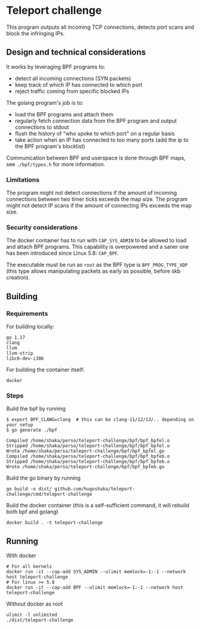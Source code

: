 # Teleport challenge

This program outputs all incoming TCP connections, detects port scans and block the infringing IPs.

## Design and technical considerations

It works by leveraging BPF programs to:
* detect all incoming connections (SYN packets)
* keep track of which IP has connected to which port
* reject traffic coming from specific blocked IPs

The golang program's job is to:
* load the BPF programs and attach them
* regularly fetch connection data from the BPF program and output connections to stdout
* flush the history of "who spoke to which port" on a regular basis
* take action when an IP has connected to too many ports (add the ip to the BPF program's blocklist)

Communication between BPF and userspace is done through BPF maps, see `./bpf/types.h` for more information.

### Limitations

The program might not detect connections if the amount of incoming connections between two timer ticks exceeds the map
size. The program might not detect IP scans if the amount of connecting IPs exceeds the map size.

### Security considerations

The docker container has to run with `CAP_SYS_ADMIN` to be allowed to load and attach BPF programs.
This capability is overpowered and a saner one has been introduced since Linux 5.8: `CAP_BPF`.

The executable must be run as `root` as the BPF type is `BPF_PROG_TYPE_XDP` (this type allows manipulating packets
as early as possible, before skb creation).

## Building

### Requirements

For building locally:

```
go 1.17
clang
llvm
llvm-strip
libc6-dev-i386
```

For building the container itself:
```shell
docker
```

### Steps

Build the bpf by running
```shell
$ export BPF_CLANG=clang  # this can be clang-11/12/13/.. depending on your setup
$ go generate ./bpf

Compiled /home/shaka/perso/teleport-challenge/bpf/bpf_bpfel.o
Stripped /home/shaka/perso/teleport-challenge/bpf/bpf_bpfel.o
Wrote /home/shaka/perso/teleport-challenge/bpf/bpf_bpfel.go
Compiled /home/shaka/perso/teleport-challenge/bpf/bpf_bpfeb.o
Stripped /home/shaka/perso/teleport-challenge/bpf/bpf_bpfeb.o
Wrote /home/shaka/perso/teleport-challenge/bpf/bpf_bpfeb.go
```

Build the go binary by running
```shell
go build -o dist/ github.com/hugoshaka/teleport-challenge/cmd/teleport-challenge
```

Build the docker container (this is a self-sufficient command, it will rebuild both bpf and golang)
```shell
docker build . -t teleport-challenge
```

## Running

With docker

```shell
# For all kernels
docker run -it --cap-add SYS_ADMIN --ulimit memlock=-1:-1 --network host teleport-challenge
# For linux >= 5.8
docker run -it --cap-add BPF --ulimit memlock=-1:-1 --network host teleport-challenge
```

Without docker as root

```shell
ulimit -l unlimited
./dist/teleport-challenge
```